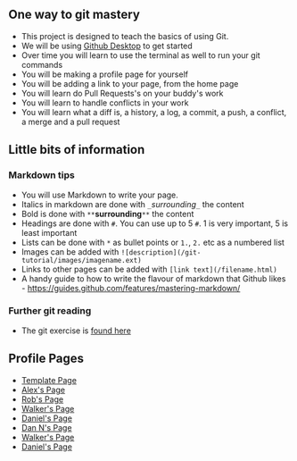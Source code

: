 ## One way to git mastery

* This project is designed to teach the basics of using Git.
* We will be using [Github Desktop](https://desktop.github.com/) to get started
* Over time you will learn to use the terminal as well to run your git commands
* You will be making a profile page for yourself
* You will be adding a link to your page, from the home page
* You will learn do Pull Requests's on your buddy's work
* You will learn to handle conflicts in your work
* You will learn what a diff is, a history, a log, a commit, a push, a conflict, a merge and a pull request


## Little bits of information

### Markdown tips

* You will use Markdown to write your page.
* Italics in markdown are done with `_`_surrounding_`_` the content
* Bold is done with `**`**surrounding**`**` the content
* Headings are done with `#`. You can use up to 5 `#`. 1 is very important, 5 is least important
* Lists can be done with `*` as bullet points or `1.`, `2.` etc as a numbered list
* Images can be added with `![description](/git-tutorial/images/imagename.ext)`
* Links to other pages can be added with `[link text](/filename.html)`
* A handy guide to how to write the flavour of markdown that Github likes - https://guides.github.com/features/mastering-markdown/


### Further git reading

* The git exercise is [found here](https://github.com/DecodedCo/data-fellowship/blob/master/modules/intro_to_git/0_outline.md)


## Profile Pages

* [Template Page](https://www.amlwwalker.com/data-fellowship-git/template)
* [Alex's Page](/data-fellowship-git/alex-walker)
* [Rob's Page](/data-fellowship-git/rob)
* [Walker's Page](/data-fellowship-git/walker)
* [Daniel's Page](/data-fellowship-git/DanielS)
* [Dan N's Page](/data-fellowship-git/noonan)
* [Walker's Page](/data-fellowship-git/walker)
* [Daniel's Page](/data-fellowship-git/DanielS)

